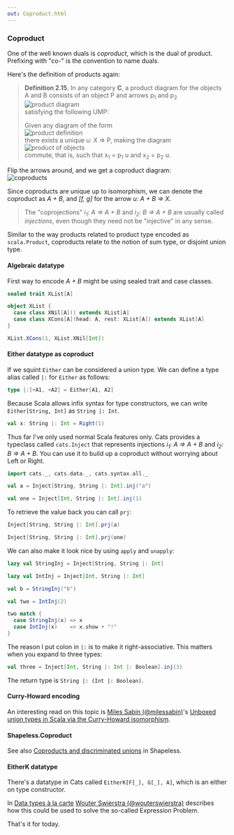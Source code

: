 ```yaml
---
out: Coproduct.html
---
```


  [@milessabin]: https://twitter.com/milessabin
  [scala-union-types]: http://www.chuusai.com/2011/06/09/scala-union-types-curry-howard/
  [alacarte]: http://www.cs.ru.nl/~W.Swierstra/Publications/DataTypesALaCarte.pdf
  [@wouterswierstra]: https://twitter.com/wouterswierstra

### Coproduct

One of the well known duals is *coproduct*, which is the dual of product. Prefixing with "co-" is the convention to name duals.

Here's the definition of products again:

> **Definition 2.15.** In any category **C**, a product diagram for the objects A and B consists of an object P and arrows p<sub>1</sub> and p<sub>2</sub><br>
> ![product diagram](files/day17-product-diagram.png)<br>
> satisfying the following UMP:
>
> Given any diagram of the form<br>
> ![product definition](files/day17-product-definition.png)<br>
> there exists a unique u: X => P, making the diagram<br>
> ![product of objects](files/day17-product-of-objects.png)<br>
> commute, that is, such that x<sub>1</sub> = p<sub>1</sub> u and x<sub>2</sub> = p<sub>2</sub> u.

Flip the arrows around, and we get a coproduct diagram:<br>
![coproducts](files/day17-coproducts.png)

Since coproducts are unique up to isomorphism, we can denote the coproduct as *A + B*, and *[f, g]* for the arrow *u: A + B => X*.

> The "coprojections" *i<sub>1</sub>: A => A + B* and *i<sub>2</sub>: B => A + B* are usually called *injections*, even though they need not be "injective" in any sense.

Similar to the way products related to product type encoded as `scala.Product`, coproducts relate to the notion of sum type, or disjoint union type.

#### Algebraic datatype

First way to encode *A + B* might be using sealed trait and case classes.

```scala mdoc
sealed trait XList[A]

object XList {
  case class XNil[A]() extends XList[A]
  case class XCons[A](head: A, rest: XList[A]) extends XList[A]
}

XList.XCons(1, XList.XNil[Int])
```

#### Either datatype as coproduct

If we squint `Either` can be considered a union type. We can define a type alias called `|:` for `Either` as follows:

```scala mdoc
type |:[+A1, +A2] = Either[A1, A2]
```

Because Scala allows infix syntax for type constructors, we can write `Either[String, Int]` as `String |: Int`.

```scala mdoc
val x: String |: Int = Right(1)
```

Thus far I've only used normal Scala features only. Cats provides a typeclass called `cats.Inject` that represents injections *i<sub>1</sub>: A => A + B* and *i<sub>2</sub>: B => A + B*. You can use it to build up a coproduct without worrying about Left or Right.

```scala mdoc
import cats._, cats.data._, cats.syntax.all._

val a = Inject[String, String |: Int].inj("a")

val one = Inject[Int, String |: Int].inj(1)
```

To retrieve the value back you can call `prj`:

```scala mdoc
Inject[String, String |: Int].prj(a)

Inject[String, String |: Int].prj(one)
```

We can also make it look nice by using `apply` and `unapply`:

```scala mdoc
lazy val StringInj = Inject[String, String |: Int]

lazy val IntInj = Inject[Int, String |: Int]

val b = StringInj("b")

val two = IntInj(2)

two match {
  case StringInj(x) => x
  case IntInj(x)    => x.show + "!"
}
```

The reason I put colon in `|:` is to make it right-associative. This matters when you expand to three types:

```scala mdoc
val three = Inject[Int, String |: Int |: Boolean].inj(3)
```

The return type is `String |: (Int |: Boolean)`.

#### Curry-Howard encoding

An interesting read on this topic is [Miles Sabin (@milessabin)][@milessabin]'s [Unboxed union types in Scala via the Curry-Howard isomorphism][scala-union-types].

#### Shapeless.Coproduct

See also [Coproducts and discriminated unions](https://github.com/milessabin/shapeless/wiki/Feature-overview:-shapeless-2.0.0#coproducts-and-discriminated-unions) in Shapeless.

#### EitherK datatype

There's a datatype in Cats called `EitherK[F[_], G[_], A]`, which is an either on type constructor.

In [Data types à la carte][alacarte] [Wouter Swierstra (@wouterswierstra)][@wouterswierstra] describes how this could be used to solve the so-called Expression Problem.

That's it for today.
